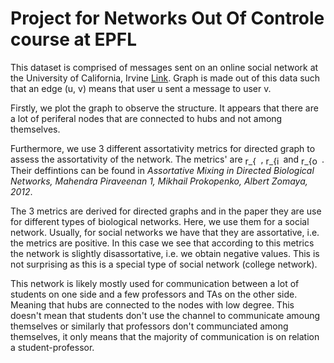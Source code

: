 # Project for Networks Out Of Controle course at EPFL

This dataset is comprised of messages sent on an online social network at the University of California, Irvine [Link](https://snap.stanford.edu/data/CollegeMsg.html). Graph is made out of this data such that an edge (u, v) means that user u sent a message to user v.

Firstly, we plot the graph to observe the structure. It appears that there are a lot of periferal nodes that are connected to hubs and not among themselves. 

Furthermore, we use 3 different assortativity metrics for directed graph to assess the assortativity of the network. The metrics' are <img src="http://www.sciweavers.org/tex2img.php?eq=r_%7Bd%7D%20&bc=White&fc=Black&im=jpg&fs=12&ff=arev&edit=0" align="center" border="0" alt="r_{d} " width="21" height="15" /> , <img src="http://www.sciweavers.org/tex2img.php?eq=r_%7Bin%7D%20&bc=White&fc=Black&im=jpg&fs=12&ff=arev&edit=0" align="center" border="0" alt="r_{in} " width="24" height="15" /> and <img src="http://www.sciweavers.org/tex2img.php?eq=r_%7Bout%7D%20&bc=White&fc=Black&im=jpg&fs=12&ff=arev&edit=0" align="center" border="0" alt="r_{out} " width="33" height="15" />. Their deffintions can be found in *Assortative Mixing in Directed Biological Networks, Mahendra Piraveenan 1, Mikhail Prokopenko, Albert Zomaya, 2012*.

The 3 metrics are derived for directed graphs and in the paper they are use for different types of biological networks. Here, we use them for a social network. Usually, for social networks we have that they are assortative, i.e. the metrics are positive. In this case we see that according to this metrics the network is slightly disassortative, i.e. we obtain negative values. This is not surprising as this is a special type of social network (college network). 

This network is likely mostly used for communication between a lot of students on one side and a few professors and TAs on the other side. Meaning that hubs are connected to the nodes with low degree. This doesn't mean that students don't use the channel to communicate amoung themselves or similarly that professors don't communciated among themselves, it only means that the majority of communication is on relation a student-professor.    



